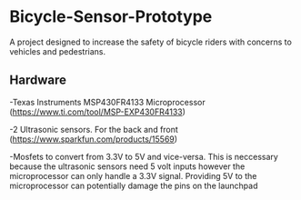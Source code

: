 # Bicycle-Sensor-Prototype

A project designed to increase the safety of bicycle riders with concerns to vehicles and pedestrians.

## Hardware
-Texas Instruments MSP430FR4133 Microprocessor (https://www.ti.com/tool/MSP-EXP430FR4133)

-2 Ultrasonic sensors. For the back and front (https://www.sparkfun.com/products/15569)

-Mosfets to convert from 3.3V to 5V and vice-versa. This is neccessary because the ultrasonic sensors need 5 volt inputs however the microprocessor can only handle a 3.3V signal. Providing 5V to the microprocessor can potentially damage the pins on the launchpad



